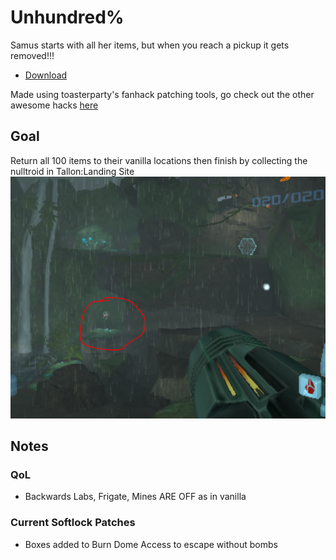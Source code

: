 # Unhundred%
Samus starts with all her items, but when you reach a pickup it gets removed!!!


- [Download](https://github.com/JeffGainsNGames/mp1-unhundred/releases/download/v0.3/mp1-unhundred-v0.3.zip)

Made using toasterparty's fanhack patching tools, go check out the other awesome hacks [here](https://github.com/toasterparty/metroid-prime-fanhacks)

## Goal
Return all 100 items to their vanilla locations then finish by collecting the nulltroid in Tallon:Landing Site
![](layout/Finish.PNG)

## Notes

### QoL
- Backwards Labs, Frigate, Mines ARE OFF as in vanilla

### Current Softlock Patches
- Boxes added to Burn Dome Access to escape without bombs
